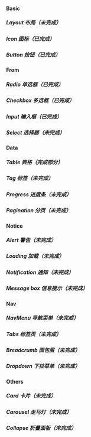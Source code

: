 #### Basic
##### Layout 布局（未完成）
##### Icon 图标（已完成）
##### Button 按钮（已完成）
#### From
##### Radio 单选框（已完成）
##### Checkbox 多选框（已完成）
##### Input 输入框（已完成）
##### Select 选择器（未完成）
#### Data
##### Table 表格（完成部分）
##### Tag 标签（未完成）
##### Progress 进度条（未完成）
##### Pagination 分页（未完成）
#### Notice 
##### Alert 警告（未完成）
##### Loading 加载（未完成）
##### Notification 通知（未完成）
##### Message box 信息提示（未完成）
#### Nav
##### NavMenu 导航菜单（未完成）
##### Tabs 标签页（未完成）
##### Breadcrumb 面包屑（未完成）
##### Dropdown 下拉菜单（未完成）
#### Others
##### Card 卡片（未完成）
##### Carousel 走马灯（未完成）
##### Collapse 折叠面板（未完成）


